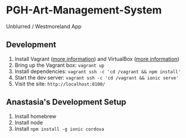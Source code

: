 # PGH-Art-Management-System
Unblurred / Westmoreland App


## Development

1. Install Vagrant ([more information](https://www.vagrantup.com/downloads.html)) and VirtualBox ([more information](https://www.virtualbox.org/wiki/Downloads))
2. Bring up the Vagrant box: `vagrant up`
3. Install dependencies: `vagrant ssh -c 'cd /vagrant && npm install'`
4. Start the dev server: `vagrant ssh -c 'cd /vagrant && ionic serve'`
5. Visit the site: `http://localhost:8100/`

## Anastasia's Development Setup
1. Install homebrew
2. Install node
3. Install `npm install -g ionic cordova`
